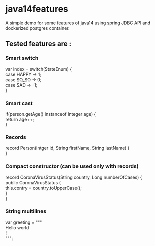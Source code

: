 # java14features
A simple demo for some features of java14 using spring JDBC API and dockerized postgres container.

## Tested features are :
### Smart switch
var index = switch(StateEnum) {\
 case HAPPY -> 1;\
 case SO_SO -> 0;\
 case SAD -> -1;\
}

### Smart cast
if(person.getAge() instanceof Integer age) {\
   return age++;\
}

### Records
record Person(Intger id, String firstName, String lastName) {\
}

### Compact constructor (can be used only with records)
record CoronaVirusStatus(String country, Long numberOfCases) {\
   public CoronaVirusStatus {\
      this.contry = country.toUpperCase();\
   }\
}

### String multilines
var greeting = """\
 Hello world\
 !\
""";


